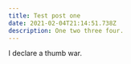 ```yaml
---
title: Test post one
date: 2021-02-04T21:14:51.738Z
description: One two three four.
---
```

I declare a thumb war.